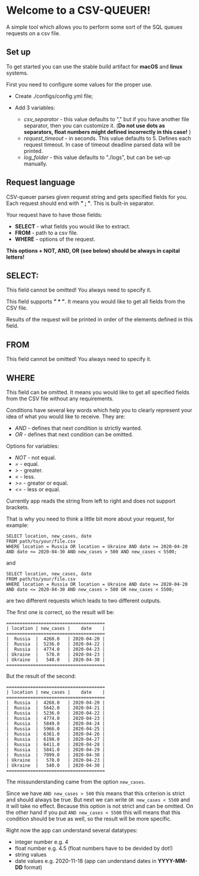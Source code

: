 # Welcome to a CSV-QUEUER!

A simple tool which allows you to perform some sort of the SQL queues requests on a csv file.

## Set up
To get started you can use the stable build artifact for **macOS** and **linux** systems.

First you need to configure some values for the proper use.

* Create ./configs/config.yml file;
* Add 3 variables:

    * *csv_separator* - this value defaults to "," but if you have another file separator, then you can customize it. (**Do not use dots as separators, float numbers might defined incorrectly in this case!** )
    * *request_timeout* - in seconds. This value defaults to 5. Defines each request timeout. In case of timeout deadline parsed data will be printed.
    * *log_folder* - this value defaults to "./logs", but can be set-up manually.

## Request language
CSV-queuer parses given request string and gets specified fields for you.
Each request should end with **" ; "**. This is built-in separator.

Your request have to have those fields:
* **SELECT** - what fields you would like to extract.
* **FROM** - path to a csv file.
* **WHERE** - options of the request.

**This options + NOT, AND, OR (see below) should be always in capital letters!**

## SELECT:
This field cannot be omitted! You always need to specify it.

This field supports **" * "**. It means you would like to get all fields from the CSV file.

Results of the request will be printed in order of the elements defined in this field.

## FROM
This field cannot be omitted! You always need to specify it.

## WHERE
This field can be omitted. It means you would like to get all specified fields from the CSV file without any requirements.

Conditions have several key words which help you to clearly represent your idea of what you would like to receive. They are:

* *AND* - defines that next condition is strictly wanted.
* *OR* - defines that next condition can be omitted.

Options for variables:

* *NOT* - not equal.
* *=* - equal.
* *>* - greater.
* *<* - less.
* *>=* - greater or equal.
* *<=* - less or equal.

Currently app reads the string from left to right and does not support brackets.

That is why you need to think a little bit more about your request, for example:

```
SELECT location, new_cases, date 
FROM path/to/your/file.csv
WHERE location = Russia OR location = Ukraine AND date >= 2020-04-20 AND date <= 2020-04-30 AND new_cases > 500 AND new_cases < 5500;
```

and

```
SELECT location, new_cases, date 
FROM path/to/your/file.csv
WHERE location = Russia OR location = Ukraine AND date >= 2020-04-20 AND date <= 2020-04-30 AND new_cases > 500 OR new_cases < 5500;
```

are two different requests which leads to two different outputs.

The first one is correct, so the result will be:

```
=====================================
| location | new_cases |    date    |
=====================================
|  Russia  |  4268.0   | 2020-04-20 |
|  Russia  |  5236.0   | 2020-04-22 |
|  Russia  |  4774.0   | 2020-04-23 |
| Ukraine  |   578.0   | 2020-04-23 |
| Ukraine  |   540.0   | 2020-04-30 |
=====================================
```

But the result of the second:

```
=====================================
| location | new_cases |    date    |
=====================================
|  Russia  |  4268.0   | 2020-04-20 |
|  Russia  |  5642.0   | 2020-04-21 |
|  Russia  |  5236.0   | 2020-04-22 |
|  Russia  |  4774.0   | 2020-04-23 |
|  Russia  |  5849.0   | 2020-04-24 |
|  Russia  |  5966.0   | 2020-04-25 |
|  Russia  |  6361.0   | 2020-04-26 |
|  Russia  |  6198.0   | 2020-04-27 |
|  Russia  |  6411.0   | 2020-04-28 |
|  Russia  |  5841.0   | 2020-04-29 |
|  Russia  |  7099.0   | 2020-04-30 |
| Ukraine  |   578.0   | 2020-04-23 |
| Ukraine  |   540.0   | 2020-04-30 |
=====================================
```

The missunderstanding came from the option `new_cases`.

Since we have `AND new_cases > 500` this means that this criterion is strict and should always be true. 
But next we can write `OR new_cases < 5500` and it will take no effect. 
Because this option is not strict and can be omitted. On the other hand if you put `AND new_cases < 5500` 
this will means that this condition should be true as well, so the result will be more specific.

Right now the app can understand several datatypes:

* integer number e.g. 4
* float number e.g. 4.5 (float numbers have to be devided by dot!)
* string values
* date values e.g. 2020-11-18 (app can understand dates in **YYYY-MM-DD** format)
